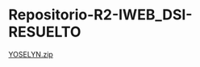 # Repositorio-R2-IWEB_DSI-RESUELTO

[YOSELYN.zip](https://github.com/JOSSNAO/Repositorio-R2-IWEB_DSI-RESUELTO/files/13515291/YOSELYN.zip)
